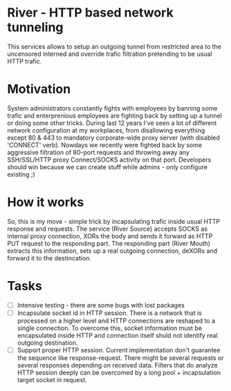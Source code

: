 # River - HTTP based network tunneling
This services allows to setup an outgoing tunnel from restricted area to the uncensored interned and override trafic filtration pretending to be usual HTTP trafic.

# Motivation
System administrators constantly fights with employees by banning some trafic and enterprenious employees are fighting back by setting up a tunnel or doing some other tricks. During last 12 years I've seen a lot of different network configuration at my workplaces, from disallowing everything except 80 & 443 to mandatory corporate-wide proxy server (with disabled 'CONNECT' verb). Nowdays we recently were fighted back by some aggressive filtration of 80-port requests and throwing away any SSH/SSL/HTTP proxy Connect/SOCKS activity on that port.
Developers should win because we can create stuff while admins - only configure existing ;)

# How it works
So, this is my move - simple trick by incapsulating trafic inside usual HTTP response and requests. The service (River Source) accepts SOCKS as internal proxy connection, XORs the body and sends it forward as HTTP PUT request to the responding part. The responding part (River Mouth) extracts this information, sets up a real outgoing connection, deXORs and forward it to the destincation.

# Tasks

- [ ] Intensive testing - there are some bugs with lost packages
- [ ] Incapsulate socket id in HTTP session. There is a network that is processed on a higher level and HTTP connections are reshaped to a single connection. To overcome this, socket information must be encapsulated inside HTTP and connection itself shuld not identify real outgoing destination.
- [ ] Support proper HTTP session. Current implementation don't guarantee the sequence like response-request. There might be several requests or several responses depending on received data. Filters that do analyze HTTP session deeply can be overcomed by a long pool + incapsulation target socket in request.
